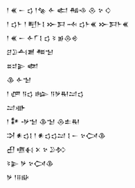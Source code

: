 <div class='block'>
<div class='line'>𒁹 𒌍 𒀸 𒌓 𒁹𒆚 𒅆 𒅗 𒄀𒈾 𒊮 𒆳 𒄭</div>
<div class='line'>𒁹 𒌓𒈨 𒁹 𒋃𒈨𒋙 𒁍𒁕 𒁄 𒌓𒈨𒌍 𒁍𒁕𒈨𒌍</div>
<div class='line'>𒁹 𒌍 𒀸 𒅆𒇲𒋙 𒌓 𒂟 𒂊𒁲𒄴</div>
<div class='line'>𒆪𒊒𒋀𒋢 𒍣𒈠</div>
<div class='line'>𒊺𒄑𒉌 𒅥</div>
<div class='line'>𒆠 𒅆𒈠</div>
<div class='line'>𒁹 𒂇 𒀀𒌓 𒈗 𒀀𒃻𒊑𒁺𒌓</div>
<div class='line'>𒁺𒀝</div>
<div class='line'>𒁹 𒀯 𒋩𒈠 𒆠𒈠 𒁲𒉺𒊑</div>
<div class='line'>𒋫 𒀭𒌓𒋙 𒁹 𒀭𒌓𒌓𒁺 𒋙 𒀸 𒆳𒉏𒆠</div>
<div class='line'>𒌷 𒍠𒈬 𒉽 𒆳 𒊒𒁴</div>
<div class='line'>𒂟𒉌 𒃻 𒆳𒉏𒆠</div>
<div class='line'>𒃻 𒁹𒍝𒄫</div>
</div>